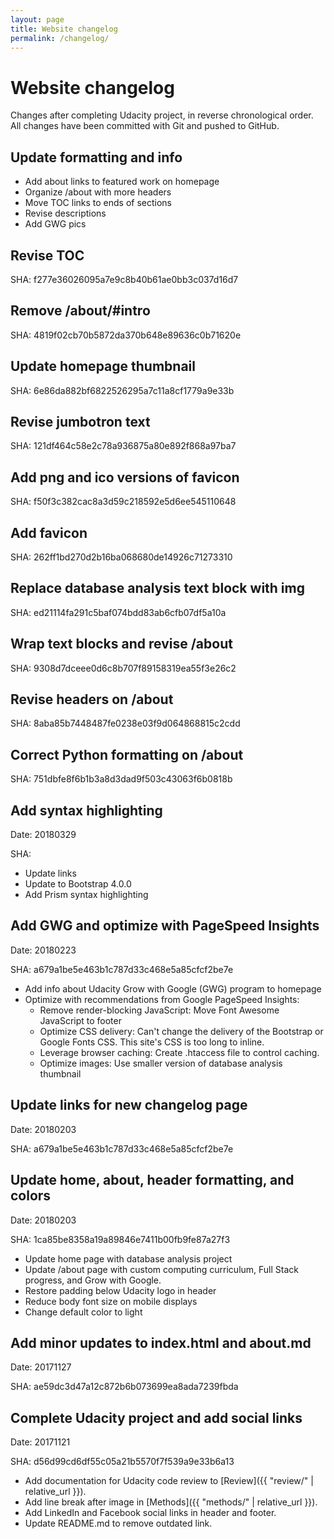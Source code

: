```yaml
---
layout: page
title: Website changelog
permalink: /changelog/
---
```

# Website changelog

Changes after completing Udacity project, in reverse chronological order. All changes have been committed with Git and pushed to GitHub.

## Update formatting and info

* Add about links to featured work on homepage
* Organize /about with more headers
* Move TOC links to ends of sections
* Revise descriptions
* Add GWG pics


## Revise TOC

SHA: f277e36026095a7e9c8b40b61ae0bb3c037d16d7


## Remove /about/#intro

SHA: 4819f02cb70b5872da370b648e89636c0b71620e


## Update homepage thumbnail

SHA: 6e86da882bf6822526295a7c11a8cf1779a9e33b


## Revise jumbotron text

SHA: 121df464c58e2c78a936875a80e892f868a97ba7


## Add png and ico versions of favicon

SHA: f50f3c382cac8a3d59c218592e5d6ee545110648


## Add favicon

SHA: 262ff1bd270d2b16ba068680de14926c71273310


## Replace database analysis text block with img

SHA: ed21114fa291c5baf074bdd83ab6cfb07df5a10a


## Wrap text blocks and revise /about

SHA: 9308d7dceee0d6c8b707f89158319ea55f3e26c2


## Revise headers on /about

SHA: 8aba85b7448487fe0238e03f9d064868815c2cdd


## Correct Python formatting on /about

SHA: 751dbfe8f6b1b3a8d3dad9f503c43063f6b0818b


## Add syntax highlighting

Date: 20180329

SHA:

* Update links
* Update to Bootstrap 4.0.0
* Add Prism syntax highlighting


## Add GWG and optimize with PageSpeed Insights

Date: 20180223

SHA: a679a1be5e463b1c787d33c468e5a85cfcf2be7e

* Add info about Udacity Grow with Google (GWG) program to homepage
* Optimize with recommendations from Google PageSpeed Insights:
	- Remove render-blocking JavaScript: Move Font Awesome JavaScript to footer
	- Optimize CSS delivery: Can't change the delivery of the Bootstrap or Google Fonts CSS. This site's CSS is too long to inline.
	- Leverage browser caching: Create .htaccess file to control caching.
	- Optimize images: Use smaller version of database analysis thumbnail


## Update links for new changelog page

Date: 20180203

SHA: a679a1be5e463b1c787d33c468e5a85cfcf2be7e


## Update home, about, header formatting, and colors

Date: 20180203

SHA: 1ca85be8358a19a89846e7411b00fb9fe87a27f3

* Update home page with database analysis project
* Update /about page with custom computing curriculum, Full Stack progress, and Grow with Google.
* Restore padding below Udacity logo in header
* Reduce body font size on mobile displays
* Change default color to light


## Add minor updates to index.html and about.md

Date: 20171127

SHA: ae59dc3d47a12c872b6b073699ea8ada7239fbda


## Complete Udacity project and add social links

Date: 20171121

SHA: d56d99cd6df55c05a21b5570f7f539a9e33b6a13

* Add documentation for Udacity code review to [Review]({{ "review/" | relative_url }}).
* Add line break after image in [Methods]({{ "methods/" | relative_url }}).
* Add LinkedIn and Facebook social links in header and footer.
* Update README.md to remove outdated link.